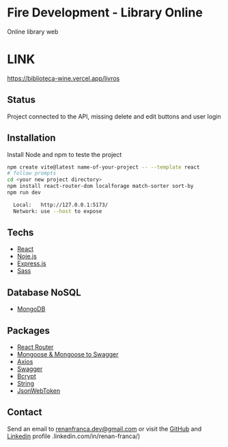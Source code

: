 # Fire Development - Library Online

Online library web

# LINK

https://biblioteca-wine.vercel.app/livros

## Status

Project connected to the API, missing delete and edit buttons and user login

## Installation

Install Node and npm to teste the project

```bash
npm create vite@latest name-of-your-project -- --template react
# follow prompts
cd <your new project directory>
npm install react-router-dom localforage match-sorter sort-by
npm run dev
```

```bash
  Local:   http://127.0.0.1:5173/
  Network: use --host to expose
```
    
## Techs

- [React](https://reactjs.org/)
- [Noje.js](https://nodejs.org/en)
- [Express.js](https://expressjs.com/pt-br/)
- [Sass](https://sass-lang.com/)

## Database NoSQL

- [MongoDB](https://www.mongodb.com/)
  
## Packages 

- [React Router](https://reactrouter.com/en/main)
- [Mongoose & Mongoose to Swagger](https://mongoosejs.com/)
- [Axios](https://axios-http.com/ptbr/docs/intro)
- [Swagger](https://swagger.io/)
- [Bcrypt](https://www.npmjs.com/package/bcrypt)
- [String](https://www.npmjs.com/package/string)
- [JsonWebToken](https://www.npmjs.com/package/jsonwebtoken)


## Contact

Send an email to renanfranca.dev@gmail.com or visit the [GitHub](https://github.com/RenanFrancaDev) and [Linkedin](https://www) profile .linkedin.com/in/renan-franca/)

